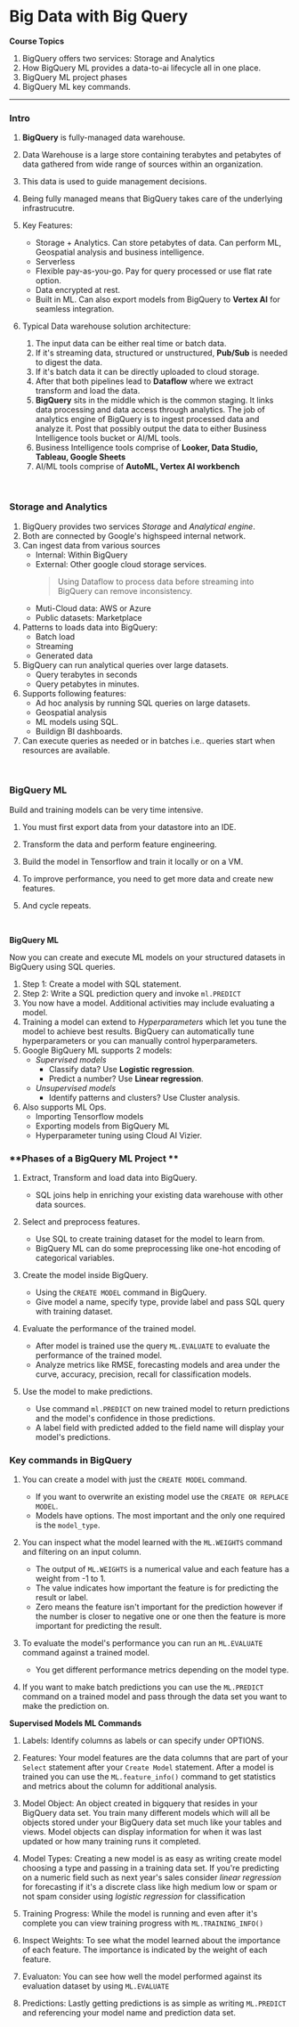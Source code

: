 # Big Data with Big Query

**Course Topics**

1. BigQuery offers two services: Storage and Analytics
2. How BigQuery ML provides a data-to-ai lifecycle all in one place.
3. BigQuery ML project phases
4. BigQuery ML key commands.

---

### **Intro**

1. **BigQuery** is fully-managed data warehouse.

2. Data Warehouse is a large store containing terabytes and petabytes of data gathered from wide range of sources within an organization.

3. This data is used to guide management decisions.

4. Being fully managed means that BigQuery takes care of the underlying infrastrucutre.

5. Key Features:

   - Storage + Analytics. Can store petabytes of data. Can perform ML, Geospatial analysis and business intelligence.
   - Serverless
   - Flexible pay-as-you-go. Pay for query processed or use flat rate option.
   - Data encrypted at rest.
   - Built in ML. Can also export models from BigQuery to **Vertex AI** for seamless integration.

6. Typical Data warehouse solution architecture:

   1. The input data can be either real time or batch data.
   2. If it's streaming data, structured or unstructured, **Pub/Sub** is needed to digest the data.
   3. If it's batch data it can be directly uploaded to cloud storage.
   4. After that both pipelines lead to **Dataflow** where we extract transform and load the data.
   5. **BigQuery** sits in the middle which is the common staging. It links data processing and data access through analytics. The job of analytics engine of BigQuery is to ingest processed data and analyze it. Post that possibly output the data to either Business Intelligence tools bucket or AI/ML tools.
   6. Business Intelligence tools comprise of **Looker, Data Studio, Tableau, Google Sheets**
   7. AI/ML tools comprise of **AutoML, Vertex AI workbench**

<br>

### **Storage and Analytics**

1. BigQuery provides two services _Storage_ and _Analytical engine_.
2. Both are connected by Google's highspeed internal network.
3. Can ingest data from various sources
   - Internal: Within BigQuery
   - External: Other google cloud storage services.
     > Using Dataflow to process data before streaming into BigQuery can remove inconsistency.
   - Muti-Cloud data: AWS or Azure
   - Public datasets: Marketplace
4. Patterns to loads data into BigQuery:
   - Batch load
   - Streaming
   - Generated data
5. BigQuery can run analytical queries over large datasets.
   - Query terabytes in seconds
   - Query petabytes in minutes.
6. Supports following features:
   - Ad hoc analysis by running SQL queries on large datasets.
   - Geospatial analysis
   - ML models using SQL.
   - Buildign BI dashboards.
7. Can execute queries as needed or in batches i.e.. queries start when resources are available.

<br>

### **BigQuery ML**

Build and training models can be very time intensive.

1. You must first export data from your datastore into an IDE.

2. Transform the data and perform feature engineering.

3. Build the model in Tensorflow and train it locally or on a VM.

4. To improve performance, you need to get more data and create new features.

5. And cycle repeats.

<br>

**BigQuery ML**

Now you can create and execute ML models on your structured datasets in BigQuery using SQL queries.

1. Step 1: Create a model with SQL statement.
2. Step 2: Write a SQL prediction query and invoke `ml.PREDICT`
3. You now have a model. Additional activities may include evaluating a model.
4. Training a model can extend to _Hyperparameters_ which let you tune the model to achieve best results. BigQuery can automatically tune hyperparameters or you can manually control hyperparameters.
5. Google BigQuery ML supports 2 models:
   - _Supervised models_
     - Classify data? Use **Logistic regression**.
     - Predict a number? Use **Linear regression**.
   - _Unsupervised models_
     - Identify patterns and clusters? Use Cluster analysis.
6. Also supports ML Ops.
   - Importing Tensorflow models
   - Exporting models from BigQuery ML
   - Hyperparameter tuning using Cloud AI Vizier.

### **Phases of a BigQuery ML Project **

1. Extract, Transform and load data into
   BigQuery.

   - SQL joins help in enriching your existing data warehouse with other data sources.

2. Select and preprocess features.

   - Use SQL to create training dataset for the model to learn from.
   - BigQuery ML can do some preprocessing like one-hot encoding of categorical variables.

3. Create the model inside BigQuery.

   - Using the `CREATE MODEL` command in BigQuery.
   - Give model a name, specify type, provide label and pass SQL query with training dataset.

4. Evaluate the performance of the trained model.

   - After model is trained use the query `ML.EVALUATE` to evaluate the performance of the trained model.
   - Analyze metrics like RMSE, forecasting models and area under the curve, accuracy, precision, recall for classification models.

5. Use the model to make predictions.
   - Use command `ml.PREDICT` on new trained model to return predictions and the model's confidence in those predictions.
   - A label field with predicted added to the field name will display your model's predictions.

### **Key commands in BigQuery**

1. You can create a model with just the `CREATE MODEL` command.

   - If you want to overwrite an existing model use the `CREATE OR REPLACE MODEL`.
   - Models have options. The most important and the only one required is the `model_type`.

2. You can inspect what the model learned with the `ML.WEIGHTS` command and filtering on an input column.

   - The output of `ML.WEIGHTS` is a numerical value and each feature has a weight from -1 to 1.
   - The value indicates how important the feature is for predicting the result or label.
   - Zero means the feature isn't important for the prediction however if the number is closer to negative one or one then the feature is more important for predicting the result.

3. To evaluate the model's performance you can run an `ML.EVALUATE` command against a trained model.

   - You get different performance metrics depending on the model type.

4. If you want to make batch predictions you can use the `ML.PREDICT` command on a trained model and pass through the data set you want to make the prediction on.

**Supervised Models ML Commands**

1. Labels: Identify columns as labels or can specify under OPTIONS.

2. Features: Your model features are the data columns that are part of your `Select` statement after your `Create Model` statement. After a model is trained you can use the `ML.feature_info()` command to get statistics and metrics about the column for additional analysis.

3. Model Object: An object created in bigquery that resides in your BigQuery data set. You train many different models which will all be objects stored under your BigQuery data set much like your tables and views. Model objects can display information for when it was last updated or how many training runs it completed.

4. Model Types: Creating a new model is as easy as writing create model choosing a type and passing in a training data set. If you're predicting on a numeric field such as next year's sales consider _linear regression_ for forecasting if it's a discrete class like high medium low or spam or not spam consider using _logistic regression_ for classification

5. Training Progress: While the model is running and even after it's complete you can view training progress with `ML.TRAINING_INFO()`

6. Inspect Weights: To see what the model learned about the importance of each feature. The importance is indicated by the weight of each feature.

7. Evaluaton: You can see how well the model performed against its evaluation dataset by using `ML.EVALUATE`

8. Predictions: Lastly getting predictions is as simple as writing `ML.PREDICT` and referencing your model name and prediction data set.
